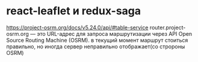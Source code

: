 # react-leaflet и redux-saga

https://project-osrm.org/docs/v5.24.0/api/#table-service
router.project-osrm.org — это URL-адрес для запроса маршрутизации через API Open Source Routing Machine (OSRM).
в текущий момент маршрут стоиться правильно, но иногда сервер неправильно отображает(со стророны OSRM)